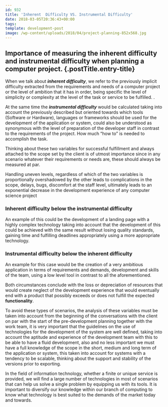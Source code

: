 ```yaml
---
id: 932
title: 'Inherent  Difficulty VS. Instrumental Difficulty'
date: 2018-03-05T20:36:43+00:00
tags: 
template: development-post
image: /wp-content/uploads/2018/04/project-planning-852x568.jpg
---
```

## Importance of measuring the inherent difficulty and instrumental difficulty when planning a computer project. {.postTitle.entry-title}

When we talk about _**inherent difficulty**_, we refer to the previously implicit difficulty extracted from the requirements and needs of a computer project or the level of ambition that it has in order, being specific the level of simplicity or complexity at the level of the task or service to be fulfilled. .

At the same time the _**instrumental difficulty**_ would be calculated taking into account the previously described but oriented towards which tools (Software or Hardware), languages or frameworks should be used for the development of the application or system, could also be understood as synonymous with the level of preparation of the developer staff in contrast to the requirements of the project. How much &#8220;how to&#8221; is needed to accomplish the task.

Thinking about these two variables for successful fulfillment and always attached to the scope set by the client is of utmost importance since in any scenario whatever their requirements or needs are, these should always be measured at par.

Handling uneven levels, regardless of which of the two variables is proportionally overshadowed by the other leads to complications in the scope, delays, bugs, discomfort at the staff level, ultimately leads to an exponential decrease in the development experience of any computer science project

### Inherent difficulty below the instrumental difficulty

An example of this could be the development of a landing page with a highly complex technology taking into account that the development of this could be achieved with the same result without losing quality standards, gaining time and fulfilling deadlines appropriately using a more appropriate technology.

### Instrumental difficulty below the inherent difficulty

An example for this case would be the creation of a very ambitious application in terms of requirements and demands, development and skills of the team, using a low level tool in contrast to all the aforementioned.

Both circumstances conclude with the loss or depreciation of resources that would create neglect of the development experience that would eventually end with a product that possibly exceeds or does not fulfill the expected **functionality**.

To avoid these types of scenarios, the analysis of these variables must be taken into account from the beginning of the conversations with the client on par with the start of the pre-development planning together with the work team, it is very important that the guidelines on the use of technologies for the development of the system are well defined, taking into account the aptitude and experience of the development team with this to be able to have a fluid development, also and no less important we must have a full knowledge of the scope in the short, medium and long term of the application or system, this taken into account for systems with a tendency to be scalable, thinking about the support and stability of the versions prior to exporting.

In the field of information technology, whether a finite or unique service is provided, we will find a large number of technologies in most of scenarios that can help us solve a single problem by equipping us with its tools. It is important to diversify our knowledge within our branch of computing to know what technology is best suited to the demands of the market today and towards.